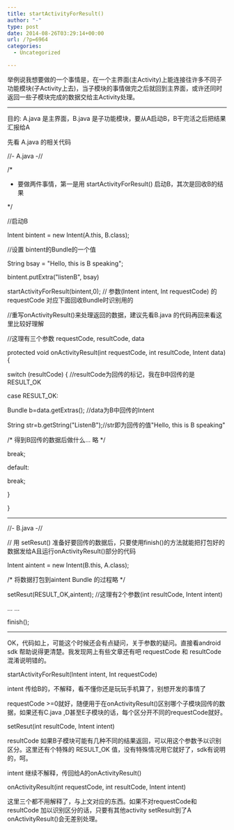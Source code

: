 ```yaml
---
title: startActivityForResult()
author: "-"
type: post
date: 2014-08-26T03:29:14+00:00
url: /?p=6964
categories:
  - Uncategorized

---
```

举例说我想要做的一个事情是，在一个主界面(主Activity)上能连接往许多不同子功能模块(子Activity上去)，当子模块的事情做完之后就回到主界面，或许还同时返回一些子模块完成的数据交给主Activity处理。

---

目的:  A.java 是主界面，B.java 是子功能模块，要从A启动B，B干完活之后把结果汇报给A
  
先看 A.java 的相关代码
  
//- A.java -//
  
/*
  
* 要做两件事情，第一是用 startActivityForResult() 启动B，其次是回收B的结果
  
*/
  
//启动B
  
Intent bintent = new Intent(A.this, B.class);
  
//设置 bintent的Bundle的一个值
  
String bsay = "Hello, this is B speaking";
  
bintent.putExtra("listenB", bsay)
  
startActivityForResult(bintent,0); // 参数(Intent intent, Int requestCode) 的 requestCode 对应下面回收Bundle时识别用的
  
//重写onActivityResult()来处理返回的数据，建议先看B.java 的代码再回来看这里比较好理解
  
//这理有三个参数 requestCode, resultCode, data
  
protected void onActivityResult(int requestCode, int resultCode, Intent data) {
  
switch (resultCode) { //resultCode为回传的标记，我在B中回传的是RESULT_OK
  
case RESULT_OK:
  
Bundle b=data.getExtras(); //data为B中回传的Intent
  
String str=b.getString("ListenB");//str即为回传的值"Hello, this is B speaking"
  
/* 得到B回传的数据后做什么... 略 */
  
break;
  
default:
  
break;
  
}
  
}
  
-----------------------------
  
//- B.java -//
  
// 用 setResut() 准备好要回传的数据后，只要使用finish()的方法就能把打包好的数据发给A且运行onActivityResult()部分的代码
  
Intent aintent = new Intent(B.this, A.class);
  
/* 将数据打包到aintent Bundle 的过程略 */
  
setResut(RESULT_OK,aintent); //这理有2个参数(int resultCode, Intent intent)
  
... ...
  
finish();
  
-----------------------------
  
OK，代码如上，可能这个时候还会有点疑问，关于参数的疑问。直接看android sdk 帮助说得更清楚。我发现网上有些文章还有吧 requestCode 和 resultCode 混淆说明错的。
  
startActivityForResult(Intent intent, Int requestCode)
  
intent 传给B的，不解释，看不懂你还是玩玩手机算了，别想开发的事情了
  
requestCode >=0就好，随便用于在onActivityResult()区别哪个子模块回传的数据，如果还有C.java ,D甚至E子模块的话，每个区分开不同的requestCode就好。
  
setResut(int resultCode, Intent intent)
  
resultCode 如果B子模块可能有几种不同的结果返回，可以用这个参数予以识别区分。这里还有个特殊的 RESULT_OK 值，没有特殊情况用它就好了，sdk有说明的，呵。
  
intent 继续不解释，传回给A的onActivityResult()
  
onActivityResult(int requestCode, int resultCode, Intent intent)
  
这里三个都不用解释了，与上文对应的东西。如果不对requestCode和resultCode 加以识别区分的话，只要有其他activity setResult到了A onActivityResult()会无差别处理。